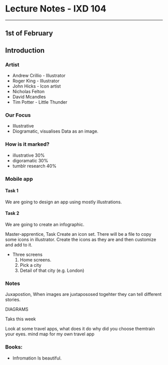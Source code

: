 # Lecture Notes - IXD 104

___

## 1st of February

## Introduction 

### Artist
- Andrew Crillio - Illustrator
- Roger King - Illustrator
- John Hicks - Icon artist
- Nicholas Felton 
- David Mcandles 
- Tim Potter - Little Thunder


### Our Focus 
- Illustrative 
- Diogramatic, visualises Data as an image.

### How is it marked?

- illustrative 30%
- digoramatic 30% 
- tumblr research 40%

### Mobile app 

#### Task 1
We are going to design an app using mostly illustrations. 



#### Task 2
We are going to create an infographic.

Master-apprentice, Task Create an icon set. There will be a file to copy some icons in illustrator. Create the icons as they are and then customize and add to it. 

- Three screens
    1. Home screens.
    2. Pick a city 
    3. Detail of that city (e.g. London)

### Notes

Juxapostion, When images are juxtapososed togehter they can tell different stories. 

DIAGRAMS 

Taks this week 

 Look at some travel apps, what does it do why did you choose themtrain your eyes.
 mind map  for my own travel app

### Books:
- Infromation Is beautiful.
